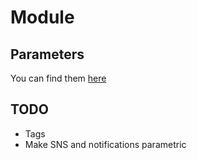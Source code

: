 # Module

## Parameters

You can find them [here](params.md)

## TODO

- Tags
- Make SNS and notifications parametric
